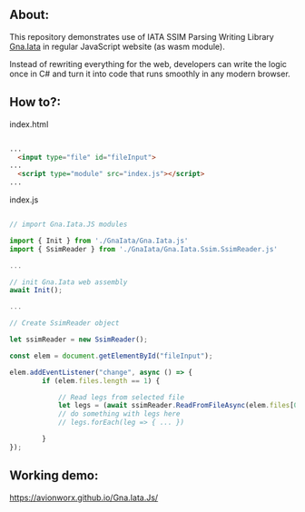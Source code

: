 About:
-------
This repository demonstrates use of IATA SSIM Parsing Writing Library [Gna.Iata](https://www.nuget.org/packages/Gna.Iata) in regular JavaScript website (as wasm module).

Instead of rewriting everything for the web, developers can write the logic once in C# and turn it into code that runs smoothly in any modern browser. 

How to?:
-------

index.html

```html

...
  <input type="file" id="fileInput">
...
  <script type="module" src="index.js"></script>
...
```

index.js

```js  

// import Gna.Iata.JS modules

import { Init } from './GnaIata/Gna.Iata.js'
import { SsimReader } from './GnaIata/Gna.Iata.Ssim.SsimReader.js'

...

// init Gna.Iata web assembly
await Init();

...

// Create SsimReader object

let ssimReader = new SsimReader();

const elem = document.getElementById("fileInput");

elem.addEventListener("change", async () => {
        if (elem.files.length == 1) {

            // Read legs from selected file            
            let legs = (await ssimReader.ReadFromFileAsync(elem.files[0]).Legs;
            // do something with legs here
            // legs.forEach(leg => { ... })

        }
});

```

Working demo: 
-------------
https://avionworx.github.io/Gna.Iata.Js/
